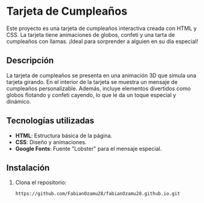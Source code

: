 # Tarjeta de Cumpleaños

Este proyecto es una tarjeta de cumpleaños interactiva creada con HTML y CSS. La tarjeta tiene animaciones de globos, confeti y una tarta de cumpleaños con llamas. ¡Ideal para sorprender a alguien en su día especial!

## Descripción

La tarjeta de cumpleaños se presenta en una animación 3D que simula una tarjeta girando. En el interior de la tarjeta se muestra un mensaje de cumpleaños personalizable. Además, incluye elementos divertidos como globos flotando y confeti cayendo, lo que le da un toque especial y dinámico.

## Tecnologías utilizadas

- **HTML**: Estructura básica de la página.
- **CSS**: Diseño y animaciones.
- **Google Fonts**: Fuente "Lobster" para el mensaje especial.

## Instalación

1. Clona el repositorio:
   ```bash
   https://github.com/FabianOzamu28/fabianOzamu28.github.io.git
